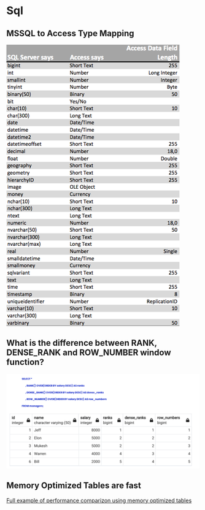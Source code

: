 # Sql


## MSSQL to Access Type Mapping
![](assets/SQL_vs_Access_Types.png)

## What is the difference between RANK, DENSE_RANK and ROW_NUMBER window function?
![](assets/Rank_vs_Dense_Rank_vs_Row_Number.png)



## Memory Optimized Tables are fast
[Full example of performance comparizon using memory optimized tables](https://www.sqlshack.com/using-memory-optimized-tables-to-replace-sql-server-temp-tables-and-table-variables/)
